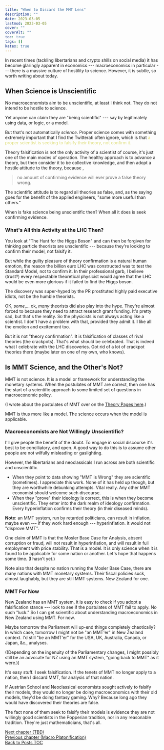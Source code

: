 ```yaml
---
title: "When to Discard the MMT Lens"
description: ""
date: 2023-03-05
lastmod: 2023-03-05
cover: ""
coverAlt: ""
toc: true
tags: []
katex: true
---
```


In recent times (tackling libertarians and crypto shills on social media) it has 
become glaringly apparent in economics --- macroeconomics in particular --- there is 
a massive culture of hostility to science. However, it is subtle, so worth writing 
about today.
 
## When Science is Unscientific

No macroeconomists aim to be unscientific, at least I think not. They do not intend 
to be hostile to science.

Yet anyone can claim they are "being scientific" --- say by legitimately using data, 
or logic, or a model.

But that's not automatically *science*. Proper science comes with something extremely 
important that I find the Twitterati often ignore, which is that 
<font style="color: #dddd77;">a proper scientist is seeking to falsify their theory, not confirm it.</font>

Theory falsification is not the only activity of a scientist of course, it's just one 
of the main modes of operation. The healthy approach is to advance a theory, but then 
consider it to be collective knowledge, and then adopt a hostile attitude to the 
theory, because ,

> no amount of confirming evidence will ever prove a false theory wrong.

The scientific attitude is to regard all theories as false, and, as the saying goes 
for the benefit of the applied engineers, "some more useful than others."

When is fake science being unscientific then? When all it does is seek confirming 
evidence.

### What's All this Activity at the LHC Then?

You look at "The Hunt for the Higgs Boson" and can then be forgiven for thinking 
particle theorists are unscientific --- because they're looking to confirm their 
model, not falsify it.

But while the guilty pleasure of theory confirmation is a natural human emotion, the 
reason the billion euro LHC was constructed was to test the Standard Model, not 
to confirm it. In their professional garb, I believe (trust?) every respectable 
theoretical physicist would agree that the LHC would be even more glorious if it 
failed to find the Higgs boson.

The discovery was super-hyped by the PR prostituted highly paid executive idiots, not 
be the humble theorists.

OK, *some*,... ok, *many* theorists did also play into the hype. They're almost 
forced to because they need to attract research grant funding. It's pretty sad, but 
that's the reality. So the physicists is not always acting like a scientist. I don't 
have a problem with that, provided they admit it. I like all the emotion and 
excitement too.

But it is not "theory confirmation".  It is falsification of classes of rival 
theories (the crackpots). That's what should be celebrated. That is indeed what I 
celebrate with the LHC discoveries. Got rid of a lot of crackpot theories there 
(maybe later on one of my own, who knows).


## Is MMT Science, and the Other's Not?

MMT is not science. It is a model or framework for understanding the monetary systems. 
When the postulates of MMT are correct, then one has the start of a scientific 
approach to some limited set of questions in macroeconomic policy.

(I wrote about the postulates of MMT over on the 
[Theory Pages here](/ohanga-pai/questions/1_basic_ohangapai/).)

MMT is thus more like a model. The science occurs when the model is applicable.


### Macroeconomists are Not Willingly Unscientific?

I'll give people the benefit of the doubt. To engage in social discourse it's best to 
be conciliatory, and open. A good way to do this is to assume other people are not 
wilfully misleading or gaslighting.

However, the libertarians and neoclassicals I run across are both scientific and 
unscientific.

* When they point to data showing "MMT is Wrong" they are scientific (sometimes). I 
appreciate this work. None of it has held up though, but they are worthwhile 
debunking attempts. Vital really. Any other MMT economist should welcome such 
discourse.
* When they "prove" their ideology is correct, this is when they become unscientific. 
They enter into the dark realm of ideology confirmation. Every hyperinflation 
confirms their theory (in their diseased minds).

**Note:** an MMT system, run by retarded politicians, can result in inflation, maybe 
even --- if they work hard enough --- hyperinflation. It would not "disprove MMT".

One claim of MMT is that the Mosler Base Case for Analysis, absent corruption or 
fraud, will not result in hyperinflation, and will result in full employment with 
price stability. That is a model. It is only science when it is found to be 
applicable for some nation or another. Let's hope that happens some time. 
(I hasn't yet.)

Note also that despite no nation running the Mosler Base Case, there are many nations 
with MMT monetary systems. Their fiscal policies suck, almost laughably, but they are 
still MMT systems. New Zealand for one. 


### MMT For Now

New Zealand has an MMT system, it is easy to check if you adopt a falsification 
stance --- look to see if the postulates of MMT fail to apply. No such "luck." 
So I can get scientific about understanding macroeconomics in New Zealand using MMT. 
For now.

Maybe tomorrow the Parliament will up-end things completely chaotically? In which 
case, tomorrow I might not be "an MMT'er" in New Zealand context. I'd still 
"be an MMT'er" for the USA, UK, Australia, Canada, or Japan, &c., analyses.

((Depending on the ingenuity of the Parliamentary changes, I might possibly still be 
an advocate for NZ using an MMT system, "going back to MMT" as it were.))

It's easy stuff. I seek falsification. If the tenets of MMT no longer apply to a 
nation, then I discard MMT, for analysis of that nation.

If Austrian School and Neoclassical economists sought actively to falsify their 
models, they would no longer be doing macroeconomics with their old models, they'd be 
doing fantasy gaming. Why? Because long ago they would have discovered their 
theories are false.

The fact none of them seek to falsify their models is evidence 
they are not willingly good scientists in the Popperian tradition, nor in any 
reasonable tradition. They're just mathematicians, that's all.

[Next chapter (TBD)](./)    
[Previous chapter (Macro Platonification)](../21_macro_platonification)  
[Back to Posts TOC](../)
